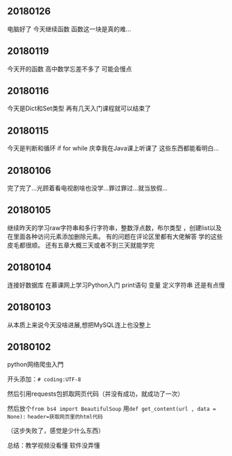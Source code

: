 ## 20180126

电脑好了 今天继续函数 函数这一块是真的难...

## 20180119

今天开的函数 高中数学忘差不多了 可能会慢点

## 20180116

今天是Dict和Set类型 再有几天入门课程就可以结束了

## 20180115

今天是判断和循环 if for while 庆幸我在Java课上听课了 这些东西都能看明白...

## 20180106

完了完了...光顾着看电视剧啥也没学...罪过罪过...就当放假...

## 20180105

继续昨天的学习raw字符串和多行字符串，整数浮点数，布尔类型 ，创建list以及在里面各种访问元素添加删除元素。
有的问题在评论区里都有大佬解答 学的这些皮毛都很顺。
还有五章大概三天或者不到三天就能学完

## 20180104

连接好数据库
在慕课网上学习Python入门 print语句 变量 定义字符串 还是有点慢

## 20180103

从本质上来说今天没啥进展,想把MySQL连上也没整上

## 20180102

python网络爬虫入門

开头添加：```# coding:UTF-8```      

然后引用requests包抓取网页代码（并没有成功，就成功了一次）       

然后放个```from bs4 import BeautifulSoup```
用```def get_content(url , data = None):```
    ```header=获取网页里的html代码```

（这步失败了，感觉是少什么东西）

总结：教学视频没看懂 软件没弄懂
